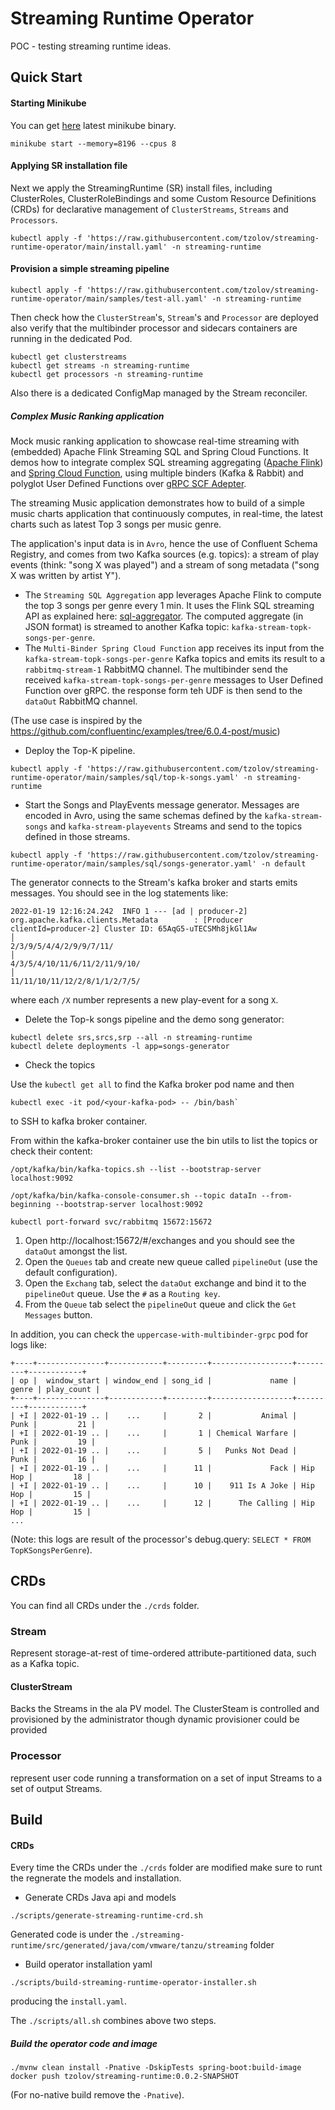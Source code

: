 # Streaming Runtime Operator
POC - testing streaming runtime ideas.

## Quick Start

#### Starting Minikube

You can get [here](https://kubernetes.io/docs/tasks/tools/#installation) latest minikube binary.

```shell
minikube start --memory=8196 --cpus 8
```

#### Applying SR installation file
Next we apply the StreamingRuntime (SR) install files, including ClusterRoles, 
ClusterRoleBindings and some Custom Resource Definitions (CRDs) for declarative management of 
`ClusterStreams`, `Streams` and `Processors`.

```shell
kubectl apply -f 'https://raw.githubusercontent.com/tzolov/streaming-runtime-operator/main/install.yaml' -n streaming-runtime
```

#### Provision a simple streaming pipeline

```shell
kubectl apply -f 'https://raw.githubusercontent.com/tzolov/streaming-runtime-operator/main/samples/test-all.yaml' -n streaming-runtime
```

Then check how the `ClusterStream`'s, `Stream`'s and `Processor` are deployed also verify that the multibinder processor
and sidecars containers are running in the dedicated Pod.

```shell
kubectl get clusterstreams
kubectl get streams -n streaming-runtime
kubectl get processors -n streaming-runtime
```

Also there is a dedicated ConfigMap managed by the Stream reconciler. 

##### Complex Music Ranking application
Mock music ranking application to showcase real-time streaming with (embedded) Apache Flink Streaming SQL and Spring Cloud Functions.
It demos how to integrate complex SQL streaming aggregating ([Apache Flink](https://nightlies.apache.org/flink/flink-docs-master/docs/dev/table/sql/queries/overview/))
and [Spring Cloud Function](https://spring.io/projects/spring-cloud-function), using multiple binders (Kafka & Rabbit) and polyglot User Defined Functions over [gRPC SCF Adepter](https://github.com/spring-cloud/spring-cloud-function/tree/main/spring-cloud-function-adapters/spring-cloud-function-grpc#two-operation-modes-clientserver).

The streaming Music application demonstrates how to build of a simple music charts application that continuously computes,
in real-time, the latest charts such as latest Top 3 songs per music genre.

The application's input data is in `Avro`, hence the use of Confluent Schema Registry, and comes from two Kafka sources (e.g. topics):
a stream of play events (think: "song X was played") and a stream of song metadata ("song X was written by artist Y").

* The `Streaming SQL Aggregation` app leverages Apache Flink to compute the top 3 songs per genre every 1 min.
  It uses the Flink SQL streaming API as explained here: [sql-aggregator](./sql-aggregator).
  The computed aggregate (in JSON format) is streamed to another Kafka topic: `kafka-stream-topk-songs-per-genre`.
* The `Multi-Binder Spring Cloud Function` app receives its input from the `kafka-stream-topk-songs-per-genre` Kafka topics and emits its result to a `rabbitmq-stream-1` RabbitMQ channel.
  The multibinder send the received `kafka-stream-topk-songs-per-genre` messages to User Defined Function over gRPC. the response form teh UDF is then send to the `dataOut` RabbitMQ channel.

(The use case is inspired by the https://github.com/confluentinc/examples/tree/6.0.4-post/music)


* Deploy the Top-K pipeline.
```shell
kubectl apply -f 'https://raw.githubusercontent.com/tzolov/streaming-runtime-operator/main/samples/sql/top-k-songs.yaml' -n streaming-runtime
```

* Start the Songs and PlayEvents message generator. Messages are encoded in Avro, using the same schemas defined 
  by the `kafka-stream-songs` and `kafka-stream-playevents` Streams and send to the topics defined in those streams.
```shell
kubectl apply -f 'https://raw.githubusercontent.com/tzolov/streaming-runtime-operator/main/samples/sql/songs-generator.yaml' -n default
```
The generator connects to the Stream's kafka broker and starts emits messages. You should see in the log statements like:
```shell
2022-01-19 12:16:24.242  INFO 1 --- [ad | producer-2] org.apache.kafka.clients.Metadata        : [Producer clientId=producer-2] Cluster ID: 65AqG5-uTECSMh8jkGl1Aw                               │
2/3/9/5/4/4/2/9/9/7/11/                                                                                                                                                                          │
4/3/5/4/10/11/6/11/2/11/9/10/                                                                                                                                                                    │
11/11/10/11/12/2/8/1/1/2/7/5/
```
where each `/X` number represents a new play-event for a song `X`. 

* Delete the Top-k songs pipeline and the demo song generator:
```shell
kubectl delete srs,srcs,srp --all -n streaming-runtime 
kubectl delete deployments -l app=songs-generator
```

* Check the topics

Use the `kubectl get all` to find the Kafka broker pod name and then
```shell
kubectl exec -it pod/<your-kafka-pod> -- /bin/bash`
```
to SSH to kafka broker container.

From within the kafka-broker container use the bin utils to list the topics or check their content:

```shell
/opt/kafka/bin/kafka-topics.sh --list --bootstrap-server localhost:9092
```

```shell
/opt/kafka/bin/kafka-console-consumer.sh --topic dataIn --from-beginning --bootstrap-server localhost:9092
```

```shell
kubectl port-forward svc/rabbitmq 15672:15672
```

1. Open http://localhost:15672/#/exchanges and you should see the `dataOut` amongst the list.
2. Open the `Queues` tab and create new queue called `pipelineOut` (use the default configuration).
3. Open the `Exchang` tab, select the `dataOut` exchange and bind it to the `pipelineOut` queue.
   Use the `#` as a `Routing key`.
4. From the `Queue` tab select the `pipelineOut` queue and click the `Get Messages` button.

In addition, you can check the `uppercase-with-multibinder-grpc` pod for logs like:
```shell
+----+---------------+------------+---------+------------------+---------+------------+
| op |  window_start | window_end | song_id |             name |   genre | play_count |
+----+---------------+------------+---------+------------------+---------+------------+
| +I | 2022-01-19 .. |    ...     |       2 |           Animal |    Punk |         21 |
| +I | 2022-01-19 .. |    ...     |       1 | Chemical Warfare |    Punk |         19 |
| +I | 2022-01-19 .. |    ...     |       5 |   Punks Not Dead |    Punk |         16 |
| +I | 2022-01-19 .. |    ...     |      11 |             Fack | Hip Hop |         18 |
| +I | 2022-01-19 .. |    ...     |      10 |    911 Is A Joke | Hip Hop |         15 |
| +I | 2022-01-19 .. |    ...     |      12 |      The Calling | Hip Hop |         15 |
...
```
(Note: this logs are result of the processor's debug.query: `SELECT * FROM TopKSongsPerGenre`).

## CRDs 

You can find all CRDs under the `./crds` folder.
### Stream
Represent storage-at-rest of time-ordered attribute-partitioned data, such as a Kafka topic.

#### ClusterStream
Backs the Streams in the ala PV model. The ClusterSteam is controlled and provisioned by the administrator 
though dynamic provisioner could be provided

### Processor
represent user code running a transformation on a set of input Streams to a set of output Streams. 


## Build

#### CRDs

Every time the CRDs under the `./crds` folder are modified make sure to runt the regnerate the models and installation.

* Generate CRDs Java api and models
```shell
./scripts/generate-streaming-runtime-crd.sh
```
Generated code is under the `./streaming-runtime/src/generated/java/com/vmware/tanzu/streaming` folder

* Build operator installation yaml
```shell
./scripts/build-streaming-runtime-operator-installer.sh
```
producing the `install.yaml`. 

The `./scripts/all.sh` combines above two steps.


##### Build the operator code and image

```shell
./mvnw clean install -Pnative -DskipTests spring-boot:build-image
docker push tzolov/streaming-runtime:0.0.2-SNAPSHOT
```
(For no-native build remove the `-Pnative`).
